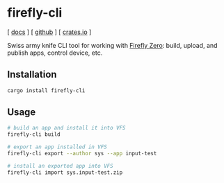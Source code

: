 # firefly-cli

[ [docs](https://docs.rs/firefly-meta/latest/firefly_cli/) ] [ [github](https://github.com/firefly-zero/firefly-cli) ] [ [crates.io](https://crates.io/crates/firefly-cli) ]

Swiss army knife CLI tool for working with [Firefly Zero](https://fireflyzero.com/): build, upload, and publish apps, control device, etc.

## Installation

```bash
cargo install firefly-cli
```

## Usage

```bash
# build an app and install it into VFS
firefly-cli build

# export an app installed in VFS
firefly-cli export --author sys --app input-test

# install an exported app into VFS
firefly-cli import sys.input-test.zip
```
